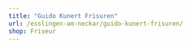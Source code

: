 ```yaml
---
title: "Guido Kunert Frisuren"
url: /esslingen-am-neckar/guido-kunert-frisuren/
shop: Friseur
---
```

